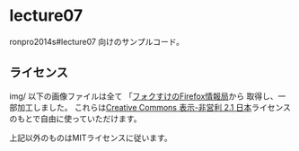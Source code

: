 lecture07
=========

ronpro2014s#lecture07 向けのサンプルコード。

## ライセンス

img/ 以下の画像ファイルは全て
「[フォクすけのFirefox情報局](http://foxkeh.jp/)から
取得し、一部加工しました。
これらは[Creative Commons 表示-非営利 2.1 日本](http://creativecommons.org/licenses/by-nc/2.1/jp/deed.ja)ライセンスのもとで自由に使っていただけます。

上記以外のものはMITライセンスに従います。

